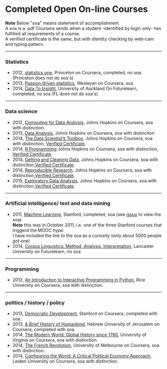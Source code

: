 
# Completed Open On-line Courses

**Note** 
Below "soa" means statement of accomplishment  
A soa is a .pdf Coursera sends when a student -identified by login only- has fulfilled all requirements of a course.  
A verified certificate is the same, but with identity checking by web-cam and typing pattern.

---
### Statistics
- 2012, [statistics one](https://www.coursera.org/course/stats1), Princeton on Coursera, completed, no soa (Princeton does not do soa's)
- 2013, [Passion driven statistics](https://www.coursera.org/course/pdstatistics), Wesleyan on Coursera, soa 
- 2014, [Data To Insight](https://www.futurelearn.com/courses/data-to-insight), University of Auckland On Futurelearn, completed, no soa (FL does not do soa's)

---
### Data science
- 2012, [Computing for Data Analysis](https://www.coursera.org/course/compdata), Johns Hopkins on Coursera, soa with distinction.
- 2013, [Data Analysis](https://www.coursera.org/course/dataanalysis), Johns Hopkins on Coursera, soa with distinction
- 2014, [The Data Scientist’s Toolbox](https://www.coursera.org/course/datascitoolbox), Johns Hopkins on Coursera, soa with distinction, [Verified Certificate](https://www.coursera.org/account/accomplishments/records/dHjj74XxqxCJCHkR).
- 2014, [R Programming](https://www.coursera.org/course/rprog) Johns Hopkins on Coursera, soa with distinction, [Verified Certificate](https://www.coursera.org/account/accomplishments/records/ame2mGnzWFJMuwYu).
- 2014, [Getting and Cleaning Data](https://www.coursera.org/course/getdata), Johns Hopkins on Coursera, soa with distinction,[Verified Certificate](https://www.coursera.org/account/accomplishments/certificate/PNHBZXWSEP).
- 2014, [Reproducible Research](https://www.coursera.org/course/repdata), Johns Hopkins on Coursera, soa with distinction,[Verified Certificate](https://www.coursera.org/account/accomplishments/certificate/R2PK5GQ67M).
- 2015, [Exploratory Data Analysis](https://www.coursera.org/course/exdata), Johns Hopkins on Coursera, soa with distinction,[Verified Certificate](https://www.coursera.org/account/accomplishments/records/CvcwBEyqBfbFjvfv).

---
### Artificial intelligence/ text and data mining

- 2011, [Machine Learning](https://www.coursera.org/course/ml), Stanford, completed, soa (see [issuu](http://issuu.com/vilkoos/docs/machine_learning_statement_of_accom) to view the soa)  
  **Note** this was in October 2011, i.e. one of the three Stanford courses that triggerd the MOOC hype.  
  I have included the link to the soa as a curiosity (only about 5000 people got one) 
- 2014, [Corpus Linguistics: Method, Analysis, Interpretation](https://www.futurelearn.com/courses/corpus-linguistics/), Lancaster University on Futurelearn, no soa  

---
### Programming

- 2012, [An Introduction to Interactive Programming in Python](https://www.coursera.org/course/interactivepython), Rice University on Coursera, soa with distinction.

---
### politics / history / policy

- 2013, [Democratic Development](https://www.coursera.org/course/democraticdev), Stanford on Coursera, completed with soa. 
- 2013, [A Brief History of Humankind](https://www.coursera.org/course/humankind), Hebrew University of Jerusalem on Coursera, completed with soa.
- 2014, [The Modern World: Global History since 1760](https://www.coursera.org/course/modernworld), University of Virginia on Coursera, soa with distinction.
- 2014, [The French Revolution](https://www.coursera.org/course/frenchrev), University of Melbourne on Coursera, soa with distinction.
- 2014, [Configuring the World: A Critical Political Economy Approach](https://www.coursera.org/course/configuringworld), Leiden University on Coursera, soa with distinction.
